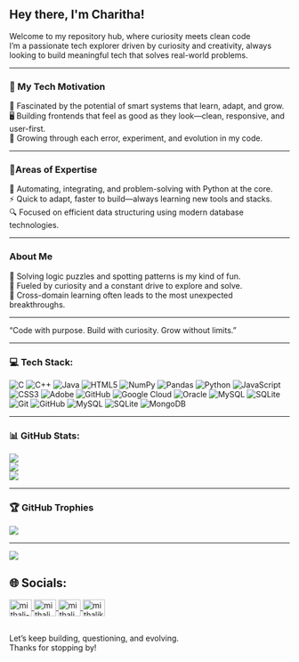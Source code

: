 ## Hey there, I'm Charitha!

Welcome to my repository hub, where curiosity meets clean code <br>
I’m a passionate tech explorer driven by curiosity and creativity, always looking to build meaningful tech that solves real-world problems.<br>

---
### 🚀 My Tech Motivation<br>

🤖 Fascinated by the potential of smart systems that learn, adapt, and grow.<br>
🖥️ Building frontends that feel as good as they look—clean, responsive, and user-first.<br>
🔄 Growing through each error, experiment, and evolution in my code.<br>

---
### 🔧Areas of Expertise<br>

🐍 Automating, integrating, and problem-solving with Python at the core.<br>
⚡ Quick to adapt, faster to build—always learning new tools and stacks.<br>
🔍 Focused on efficient data structuring using modern database technologies.<br>

---
### About Me<br>

🧠 Solving logic puzzles and spotting patterns is my kind of fun.<br>
🧭 Fueled by curiosity and a constant drive to explore and solve.<br>
🧠 Cross-domain learning often leads to the most unexpected breakthroughs.<br>

---
“Code with purpose. Build with curiosity. Grow without limits.”

---
### 💻 Tech Stack:<br>

![C](https://img.shields.io/badge/c-%2300599C.svg?style=for-the-badge&logo=c&logoColor=white) ![C++](https://img.shields.io/badge/c++-%2300599C.svg?style=for-the-badge&logo=c%2B%2B&logoColor=white) ![Java](https://img.shields.io/badge/java-%23ED8B00.svg?style=for-the-badge&logo=openjdk&logoColor=white) ![HTML5](https://img.shields.io/badge/html5-%23E34F26.svg?style=for-the-badge&logo=html5&logoColor=white) ![NumPy](https://img.shields.io/badge/numpy-%23013243.svg?style=for-the-badge&logo=numpy&logoColor=white) ![Pandas](https://img.shields.io/badge/pandas-%23150458.svg?style=for-the-badge&logo=pandas&logoColor=white) ![Python](https://img.shields.io/badge/python-3670A0?style=for-the-badge&logo=python&logoColor=ffdd54) ![JavaScript](https://img.shields.io/badge/javascript-%23323330.svg?style=for-the-badge&logo=javascript&logoColor=%23F7DF1E) ![CSS3](https://img.shields.io/badge/css3-%231572B6.svg?style=for-the-badge&logo=css3&logoColor=white) ![Adobe](https://img.shields.io/badge/adobe-%23FF0000.svg?style=for-the-badge&logo=adobe&logoColor=white) ![GitHub](https://img.shields.io/badge/github-%23121011.svg?style=for-the-badge&logo=github&logoColor=white) ![Google Cloud](https://img.shields.io/badge/GoogleCloud-%234285F4.svg?style=for-the-badge&logo=google-cloud&logoColor=white) ![Oracle](https://img.shields.io/badge/Oracle-F80000?style=for-the-badge&logo=oracle&logoColor=white) ![MySQL](https://img.shields.io/badge/mysql-4479A1.svg?style=for-the-badge&logo=mysql&logoColor=white) ![SQLite](https://img.shields.io/badge/sqlite-%2307405e.svg?style=for-the-badge&logo=sqlite&logoColor=white) ![Git](https://img.shields.io/badge/git-%23F05033.svg?style=for-the-badge&logo=git&logoColor=white) ![GitHub](https://img.shields.io/badge/github-%23121011.svg?style=for-the-badge&logo=github&logoColor=white) ![MySQL](https://img.shields.io/badge/mysql-4479A1.svg?style=for-the-badge&logo=mysql&logoColor=white) ![SQLite](https://img.shields.io/badge/sqlite-%2307405e.svg?style=for-the-badge&logo=sqlite&logoColor=white) ![MongoDB](https://img.shields.io/badge/MongoDB-%234ea94b.svg?style=for-the-badge&logo=mongodb&logoColor=white)

---
### 📊 GitHub Stats:<br>

![](https://github-readme-stats.vercel.app/api?username=charithat6505&theme=radical&hide_border=false&include_all_commits=true&count_private=false)<br/>
![](https://nirzak-streak-stats.vercel.app/?user=charithat6505&theme=radical&hide_border=false)<br/>
![](https://github-readme-stats.vercel.app/api/top-langs/?username=charithat6505&theme=radical&hide_border=false&include_all_commits=true&count_private=false&layout=compact)

---
### 🏆 GitHub Trophies<br>

![](https://github-profile-trophy.vercel.app/?username=charithat6505&theme=radical&no-frame=false&no-bg=false&margin-w=4)



---
[![](https://visitcount.itsvg.in/api?id=charithat6505&icon=0&color=0)](https://visitcount.itsvg.in)


## 🌐 Socials:

<p align="left">
  <a href="https://www.linkedin.com/in/charitha-t-89a003326/" target="blank">
    <img align="center" src="https://raw.githubusercontent.com/rahuldkjain/github-profile-readme-generator/master/src/images/icons/Social/linked-in-alt.svg" alt="mithali-kp" height="30" width="40" />
  </a>

  <a href="https://www.instagram.com/__.chari.___?igsh=enl2azlpdjhudGw4" target="blank">
    <img align="center" src="https://raw.githubusercontent.com/rahuldkjain/github-profile-readme-generator/master/src/images/icons/Social/instagram.svg" alt="mithali_kp" height="30" width="40" />
  </a>

  <a href="https://leetcode.com/u/Charithat6505/" target="blank">
    <img align="center" src="https://raw.githubusercontent.com/rahuldkjain/github-profile-readme-generator/master/src/images/icons/Social/leet-code.svg" alt="mithali_kp" height="30" width="40" />
  </a>

  <a href="mailto:tcr3699@gmail.com" target="blank">
    <img align="center" src="https://img.icons8.com/ios-glyphs/30/000000/new-post.png" alt="mithalikp@gmail.com" height="30" width="40" />
  </a>
</p><br/>
Let’s keep building, questioning, and evolving.<br>
Thanks for stopping by!<br>
